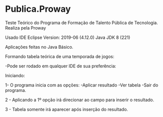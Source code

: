 # Publica.Proway
Teste Teórico do Programa de Formação de Talento Pública de Tecnologia.
Realiza pela Proway

Usado IDE Eclipse Version: 2019-06 (4.12.0)
Java JDK 8 (221)

Aplicações feitas no Java Básico.

Formando tabela teórica de uma temporada de jogos:

-Pode ser rodado em qualquer IDE de sua preferência:

Iniciando:

1- O programa inicia com as opções:
  -Aplicar resultado
  -Ver tabela
  -Sair do programa.
  
2 - Aplicando a 1º opção irá direcionar ao campo para inserir o resultado.

3 - Tabela somente irá aparecer após inserção do resultado.
